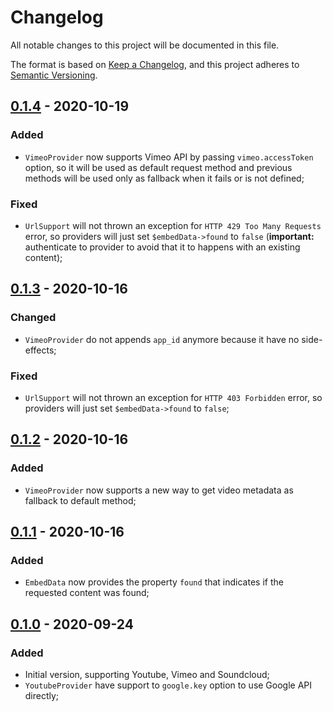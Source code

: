 # Changelog

All notable changes to this project will be documented in this file.

The format is based on [Keep a Changelog](https://keepachangelog.com/en/1.0.0/), and this project adheres to [Semantic Versioning](https://semver.org/spec/v2.0.0.html).

## [0.1.4] - 2020-10-19

### Added

- `VimeoProvider` now supports Vimeo API by passing `vimeo.accessToken` option, so it will be used as default request method and previous methods will be used only as fallback when it fails or is not defined;

### Fixed

- `UrlSupport` will not thrown an exception for `HTTP 429 Too Many Requests` error, so providers will just set `$embedData->found` to `false` (**important:** authenticate to provider to avoid that it to happens with an existing content);

## [0.1.3] - 2020-10-16

### Changed

- `VimeoProvider` do not appends `app_id` anymore because it have no side-effects;

### Fixed

- `UrlSupport` will not thrown an exception for `HTTP 403 Forbidden` error, so providers will just set `$embedData->found` to `false`;

## [0.1.2] - 2020-10-16

### Added

- `VimeoProvider` now supports a new way to get video metadata as fallback to default method;

## [0.1.1] - 2020-10-16

### Added

- `EmbedData` now provides the property `found` that indicates if the requested content was found;

## [0.1.0] - 2020-09-24

### Added

- Initial version, supporting Youtube, Vimeo and Soundcloud;
- `YoutubeProvider` have support to `google.key` option to use Google API directly;

[0.1.4]: https://github.com/rentalhost/vanilla-embed/compare/0.1.3..0.1.4

[0.1.3]: https://github.com/rentalhost/vanilla-embed/compare/0.1.2..0.1.3

[0.1.2]: https://github.com/rentalhost/vanilla-embed/compare/0.1.1..0.1.2

[0.1.1]: https://github.com/rentalhost/vanilla-embed/compare/0.1.0..0.1.1

[0.1.0]: https://github.com/rentalhost/vanilla-embed/tree/0.1.0
